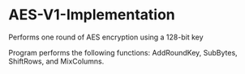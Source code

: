 # AES-V1-Implementation
Performs one round of AES encryption using a 128-bit key

Program performs the following functions: AddRoundKey, SubBytes, ShiftRows, and MixColumns.
